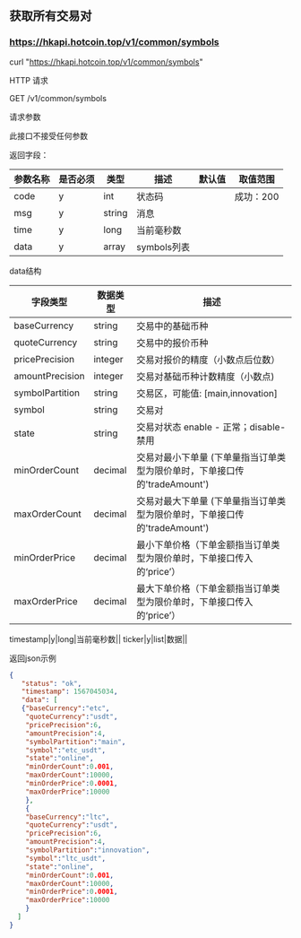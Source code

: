 ## 获取所有交易对
### https://hkapi.hotcoin.top/v1/common/symbols
curl "https://hkapi.hotcoin.top/v1/common/symbols"

HTTP 请求

GET /v1/common/symbols

请求参数

此接口不接受任何参数

返回字段：

参数名称|是否必须|类型|描述|默认值|取值范围
------------- | ------------- |  ------------- | ------------- |  ------------- | -------------
code|y|int|状态码||成功：200
msg|y|string|消息||
time|y|long|当前毫秒数||
data|y|array|symbols列表||


data结构

字段类型|数据类型|描述
------------- | ------------- |  ------------- 
baseCurrency|string|交易中的基础币种
quoteCurrency|string|交易中的报价币种
pricePrecision|integer|交易对报价的精度（小数点后位数）
amountPrecision|integer|交易对基础币种计数精度（小数点)
symbolPartition|string|交易区，可能值: [main,innovation]
symbol|string|交易对
state|string|交易对状态 enable - 正常；disable-禁用
minOrderCount|decimal|交易对最小下单量 (下单量指当订单类型为限价单时，下单接口传的'tradeAmount')
maxOrderCount|decimal|交易对最大下单量 (下单量指当订单类型为限价单时，下单接口传的'tradeAmount')
minOrderPrice|decimal|最小下单价格（下单金额指当订单类型为限价单时，下单接口传入的‘price’）
maxOrderPrice|decimal|最大下单价格（下单金额指当订单类型为限价单时，下单接口传入的‘price’）

timestamp|y|long|当前毫秒数||
ticker|y|list|数据||



返回json示例

```json
{
   "status": "ok",
   "timestamp": 1567045034,
   "data": [
   {"baseCurrency":"etc",
    "quoteCurrency":"usdt",
    "pricePrecision":6,
    "amountPrecision":4,
    "symbolPartition":"main",
    "symbol":"etc_usdt",
    "state":"online",
    "minOrderCount":0.001,
    "maxOrderCount":10000,
    "minOrderPrice":0.0001,
    "maxOrderPrice":10000
    },
    {
    "baseCurrency":"ltc",
    "quoteCurrency":"usdt",
    "pricePrecision":6,
    "amountPrecision":4,
    "symbolPartition":"innovation",
    "symbol":"ltc_usdt",
    "state":"online",
    "minOrderCount":0.001,
    "maxOrderCount":10000,
    "minOrderPrice":0.0001,
    "maxOrderPrice":10000
    }
  ]
}
```

